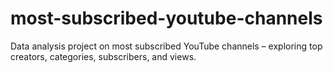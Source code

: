 # most-subscribed-youtube-channels
Data analysis project on most subscribed YouTube channels – exploring top creators, categories, subscribers, and views.
